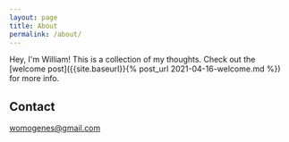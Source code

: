 ```yaml
---
layout: page
title: About
permalink: /about/
---
```


Hey, I'm William! This is a collection of my thoughts. Check out the [welcome post]({{site.baseurl}}{% post_url 2021-04-16-welcome.md %}) for more info.

## Contact

[womogenes@gmail.com](mailto:womogenes@gmail.com)